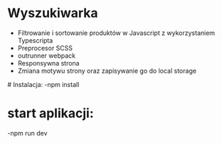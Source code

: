 # Wyszukiwarka
<ul>
<li>Filtrowanie i sortowanie produktów w Javascript z wykorzystaniem Typescripta</li>
<li>Preprocesor SCSS</li>
<li>outrunner webpack</li>
<li>Responsywna strona</li>
<li>Zmiana motywu strony oraz zapisywanie go do local storage</li>
</ul>
# Instalacja:
-npm install

# start aplikacji:
-npm run dev
